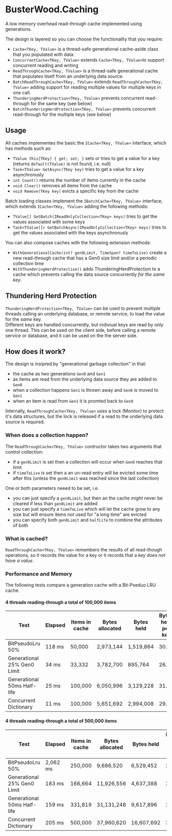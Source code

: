 # BusterWood.Caching
A low memory overhead read-through cache implemented using generations.

The design is layered so you can choose the functionality that you require:
* `Cache<TKey, TValue>` is a thread-safe generational cache-aside class that you populated with data.
* `ConcurrentCache<TKey, TValue>` extends `Cache<TKey, TValue>`to support concurrent reading and writing
* `ReadThroughCache<TKey, TValue>` is a thread-safe generational cache that populates itself from an underlying data source.
* `BatchReadThroughCache<TKey, TValue>` extends `ReadThroughCache<TKey, TValue>` adding support for reading multiple values for multiple keys in one call.
* `ThunderingHerdProtection<TKey, TValue>` prevents concurrent read-through for the same key (see below)
* `BatchThunderingHerdProtection<TKey, TValue>` prevents concurrent read-through for the multiple keys (see below)

## Usage

All caches implementes the basic the `ICache<TKey, TValue>` interface, which has methods such as:
* `TValue this[TKey] { get; set; }` sets or tries to get a value for a key (returns `default(TValue)` is not found, i.e. null)
* `Task<TValue> GetAsync(TKey key)` tries to get a value for a key asynchronusly
* `int Count()` returns the number of items currently in the cache
* `void Clear()` removes all items from the cache
* `void Remove(TKey key)` evicts a specific key from the cache

Batch loading classes implement the `IBatchCache<TKey, TValue>` interface, which extends `ICache<TKey, TValue>` adding the following methods:
* `TValue[] GetBatch(IReadOnlyCollection<TKey> keys)` tries to get the values associated with some keys
* `Task<TValue[]> GetBatchAsync(IReadOnlyCollection<TKey> keys)` tries to get the values associated with the keys asynchronusly

You can also compose caches with the following extension methods:
* `WithGenerationalCache(int? gen0Limit, TimeSpan? timeToLive)` create a new read-through cache that has a Gen0 size limit and/or a periodic collection time
* `WithThunderingHerdProtection()` adds ThunderingHerdProtection to a cache which prevents calling the data source concurrently *for the same key*.

## Thundering Herd Protection

`ThunderingHerdProtection<TKey, TValue>` can be used to prevent multiple threads calling an underlying database, or remote service, to load the value for the *same* key.  
Different keys are handled concurrently, but indiviual keys are read by only one thread.  This can be used on the client side, before calling a remote service or database, 
and it can be used on the the server side.

## How does it work?

The design is insipred by "generational garbage collection" in that:

* the cache as two generations `Gen0` and `Gen1`
* as items are read from the underlying data source they are added to `Gen0`
* when a collection happens `Gen1` is thrown away and `Gen0` is moved to `Gen1`
* when an item is read from `Gen1` it is promted back to `Gen0`

Internally, `ReadThroughCache<TKey, TValue>` uses a lock (Monitor) to protect it's data structures, but the lock is released if a read to the underlying data source is required.

### When does a collection happen?

The `ReadThroughCache<TKey, TValue>` contructor takes two arguments that control collection:

* if a `gen0Limit` is set then a collection will occur when `Gen0` reaches that limit
* if `timeToLive` is set then a an un-read entry will be evicted some time after this (unless the `gen0Limit` was reached since the last collection)

One or both parameters neeed to be set, i.e.

* you can just specify a `gen0Limit`, but then an the cache *might* never be cleared if less than `gen0Limit` are added
* you can just specify a `timeToLive` which will let the cache grow to any size but will ensure items not used for "a long time" are evicted
* you can specify both `gen0Limit` and `halfLife` to combine the attributes of both

### What is cached?

`ReadThroughCache<TKey, TValue>` remembers the results of all read-though operations, so it records the value for a key or it records that a *key does not have a value*.

### Performance and Memory

The following tests compare a generation cache with a Bit-Pseduo LRU cache.

#### 4 threads reading-through a total of 100,000 items
| Test | Elapsed | Items in cache | Bytes allocated | Bytes held | Bytes held per key |
| ---- | ------- | -------------- | --------------- | ---------- | ------------------ |
| BitPseudoLru 50% | 118 ms | 50,000 | 2,973,144 | 1,519,864 | 30.40 |
| Generational 25% Gen0 Limit| 34 ms | 33,332 | 3,782,700 | 895,764 | 26.87 |
| Generational 50ms Half-life | 25 ms | 100,000 | 6,050,996 | 3,129,228 | 31.29 |
| Concurrent Dictionary | 11 ms | 100,000 | 5,651,692 | 2,994,008 | 29.94 |

#### 4 threads reading-through a total of 500,000 items
| Test | Elapsed | Items in cache | Bytes allocated | Bytes held | Bytes held per key |
| ---- | ------- | -------------- | --------------- | ---------- | ------------------ |
| BitPseudoLru 50% | 2,062 ms | 250,000 | 9,686,520 | 6,529,452 | 26.12 |
| Generational 25% Gen0 Limit | 183 ms | 166,664 | 11,926,556 | 4,637,388 | 27.82 |
| Generational 50ms Half-life | 159 ms | 331,819 | 31,131,248 | 9,617,896 | 28.99 |
| Concurrent Dictionary | 205 ms | 500,000 | 37,960,620 | 16,607,692 | 33.22 |

